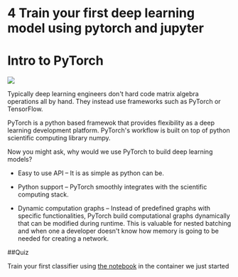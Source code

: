 # 4 Train your first deep learning model using pytorch and jupyter

# Intro to PyTorch
![](https://notebooks.azure.com/goldengrape/libraries/pytorch-tutorial/raw/logo/pytorch_logo.png)

Typically deep learning engineers don't hard code matrix algebra operations all by hand. They instead use frameworks such as PyTorch or TensorFlow. 

PyTorch is a python based framewok that provides flexibility as a deep learning development platform. PyTorch's workflow is built on top of python scientific computing library numpy.

Now you might ask, why would we use PyTorch to build deep learning models? 

- Easy to use API – It is as simple as python can be.

- Python support – PyTorch smoothly integrates with the scientific computing stack.

- Dynamic computation graphs – Instead of predefined graphs with specific functionalities, PyTorch build computational graphs dynamically that can be modified during runtime. This is valuable for nested batching and when one a developer doesn't know how memory is going to be needed for creating a network.

##Quiz 

Train your first classifier using [the notebook](https://pytorch.org/tutorials/beginner/blitz/cifar10_tutorial.html#sphx-glr-beginner-blitz-cifar10-tutorial-py
) in the container we just started



